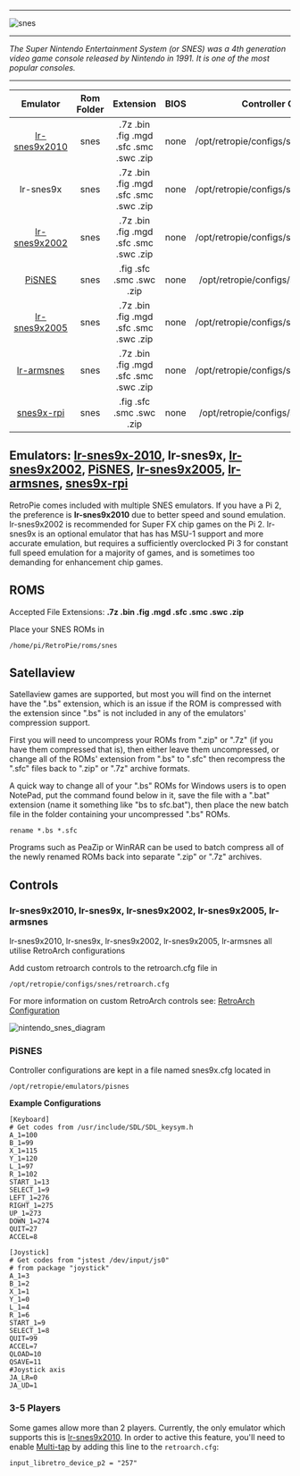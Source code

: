 ***
![snes](https://cloud.githubusercontent.com/assets/10035308/12213994/0dcd4e9c-b642-11e5-945d-24bf706cd642.png)
***
_The Super Nintendo Entertainment System (or SNES) was a 4th generation video game console released by Nintendo in 1991. It is one of the most popular consoles._
***

| Emulator | Rom Folder | Extension | BIOS |  Controller Config |
| :---: | :---: | :---: | :---: | :---: |
| [lr-snes9x2010](https://github.com/libretro/snes9x2010) | snes  | .7z .bin .fig .mgd .sfc .smc .swc .zip | none | /opt/retropie/configs/snes/retroarch.cfg |
| lr-snes9x | snes | .7z .bin .fig .mgd .sfc .smc .swc .zip | none | /opt/retropie/configs/snes/retroarch.cfg |
| [lr-snes9x2002](https://github.com/libretro/snes9x2002) | snes | .7z .bin .fig .mgd .sfc .smc .swc .zip | none | /opt/retropie/configs/snes/retroarch.cfg |
| [PiSNES](https://github.com/RetroPie/pisnes) | snes | .fig .sfc .smc .swc .zip | none | /opt/retropie/configs/snes/snes9x.cfg |
| [lr-snes9x2005](https://github.com/libretro/snes9x2005) | snes | .7z .bin .fig .mgd .sfc .smc .swc .zip | none | /opt/retropie/configs/snes/retroarch.cfg |
| [lr-armsnes](https://github.com/RetroPie/ARMSNES-libretro) | snes | .7z .bin .fig .mgd .sfc .smc .swc .zip | none | /opt/retropie/configs/snes/retroarch.cfg |
| [snes9x-rpi](https://github.com/RetroPie/snes9x-rpi) | snes | .fig .sfc .smc .swc .zip | none | /opt/retropie/configs/snes/snes9x.cfg |

## Emulators: [lr-snes9x-2010](https://github.com/libretro/snes9x2010), lr-snes9x, [lr-snes9x2002](https://github.com/libretro/snes9x2002), [PiSNES](https://github.com/RetroPie/pisnes), [lr-snes9x2005](https://github.com/libretro/snes9x2005), [lr-armsnes](https://github.com/RetroPie/ARMSNES-libretro), [snes9x-rpi](https://github.com/RetroPie/snes9x-rpi)

RetroPie comes included with multiple SNES emulators. If you have a Pi 2, the preference is **lr-snes9x2010** due to better speed and sound emulation. lr-snes9x2002 is recommended for Super FX chip games on the Pi 2. lr-snes9x is an optional emulator that has has MSU-1 support and more accurate emulation, but requires a sufficiently overclocked Pi 3 for constant full speed emulation for a majority of games, and is sometimes too demanding for enhancement chip games.

## ROMS

Accepted File Extensions: **.7z .bin .fig .mgd .sfc .smc .swc .zip**

Place your SNES ROMs in
```
/home/pi/RetroPie/roms/snes
```

## Satellaview

Satellaview games are supported, but most you will find on the internet have the ".bs" extension, which is an issue if the ROM is compressed with the extension since ".bs" is not included in any of the emulators' compression support.

First you will need to uncompress your ROMs from ".zip" or ".7z" (if you have them compressed that is), then either leave them uncompressed, or change all of the ROMs' extension from ".bs" to ".sfc" then recompress the ".sfc" files back to ".zip" or ".7z" archive formats.

A quick way to change all of your ".bs" ROMs for Windows users is to open NotePad, put the command found below in it, save the file with a ".bat" extension (name it something like "bs to sfc.bat"), then place the new batch file in the folder containing your uncompressed ".bs" ROMs.

`rename *.bs *.sfc`

Programs such as PeaZip or WinRAR can be used to batch compress all of the newly renamed ROMs back into separate ".zip" or ".7z" archives.

## Controls

### lr-snes9x2010, lr-snes9x, lr-snes9x2002, lr-snes9x2005, lr-armsnes

lr-snes9x2010, lr-snes9x, lr-snes9x2002, lr-snes9x2005, lr-armsnes all utilise RetroArch configurations

Add custom retroarch controls to the retroarch.cfg file in
```shell
/opt/retropie/configs/snes/retroarch.cfg
```
For more information on custom RetroArch controls see: [RetroArch Configuration](RetroArch-Configuration)

![nintendo_snes_diagram](https://cloud.githubusercontent.com/assets/10035308/16599633/7f34d356-42c0-11e6-92c0-f8774d795bd1.png)

### PiSNES

Controller configurations are kept in a file named snes9x.cfg located in 
```
/opt/retropie/emulators/pisnes
```
**Example Configurations**
```shell
[Keyboard]
# Get codes from /usr/include/SDL/SDL_keysym.h
A_1=100
B_1=99
X_1=115
Y_1=120
L_1=97
R_1=102
START_1=13
SELECT_1=9
LEFT_1=276
RIGHT_1=275
UP_1=273
DOWN_1=274
QUIT=27
ACCEL=8

[Joystick]
# Get codes from "jstest /dev/input/js0"
# from package "joystick"
A_1=3
B_1=2
X_1=1
Y_1=0
L_1=4
R_1=6
START_1=9
SELECT_1=8
QUIT=99
ACCEL=7
QLOAD=10
QSAVE=11
#Joystick axis
JA_LR=0
JA_UD=1
```

### 3-5 Players

Some games allow more than 2 players. Currently, the only emulator which supports this is [lr-snes9x2010](https://github.com/libretro/snes9x2010). In order to active this feature, you'll need to enable [Multi-tap](https://en.wikipedia.org/wiki/Multitap) by adding this line to the ``retroarch.cfg``:
```shell
input_libretro_device_p2 = "257"
```